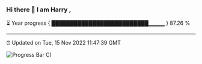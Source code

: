 ### Hi there 👋 I am Harry , 

⏳ Year progress { ██████████████████████████▁▁▁▁ } 87.26 %

---

⏰ Updated on Tue, 15 Nov 2022 11:47:39 GMT

![Progress Bar CI](https://github.com/duykhang68/duykhang68/workflows/Progress%20Bar%20CI/badge.svg)
